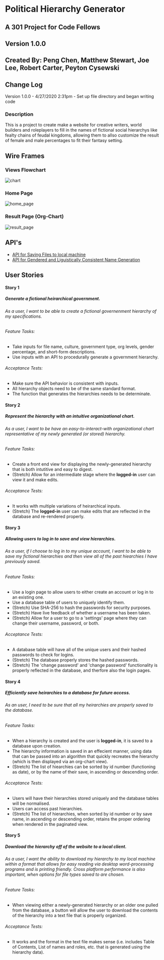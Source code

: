 # Political Hierarchy Generator

## A 301 Project for Code Fellows

## Version 1.0.0
## Created By: Peng Chen, Matthew Stewart, Joe Lee, Robert Carter, Peyton Cysewski

## Change Log
Version 1.0.0 - 4/27/2020 2:31pm - Set up file directory and began writing code


### Description
This is a project to create make a website for creative writers, world builders and roleplayers to fill in the names of fictional social hierarchys like fealty chains of feudal kingdoms, allowing them to allso customize the result of female and male percentages to fit their fantasy setting.

## Wire Frames  

### Views Flowchart
![chart](/asset/img/Hierarchy_Generator.png)

### Home Page
![home_page](/asset/img/home.png)

### Result Page (Org-Chart)
![result_page](/asset/img/results.png)

## API's
- [API for Saving Files to local machine](https://www.w3.org/TR/FileAPI/)
- [API for Gendered and Liguistically Consistent Name Generation](https://en.namefake.com/api)

## User Stories

#### Story 1

##### Generate a fictional heirarchical government.
###### As a user, I want to be able to create a fictional governenment hierarchy of my specifications.
###### Feature Tasks:
- Take inputs for file name, culture, government type, org levels, gender percentage, and short-form descriptions.
- Use inputs with an API to procedurally generate a government hierarchy.
###### Acceptance Tests:
- Make sure the API behavior is consistent with inputs.
- All hierarchy objects need to be of the same standard format.
- The function that generates the hierarchies needs to be determinate.

#### Story 2

##### Represent the hierarchy with an intuitive organizational chart.
###### As a user, I want to be have an easy-to-interact-with organizational chart representative of my newly generated (or stored) hierarchy.
###### Feature Tasks:
- Create a front end view for displaying the newly-generated hierarchy that is both intutitive and easy to digest.
- (Stretch) Allow for an intermediate stage where the **logged-in** user can view it and make edits.
###### Acceptance Tests:
- It works with multiple variations of heirarchical inputs.
- (Stretch) The **logged-in** user can make edits that are reflected in the database and re-rendered properly.

#### Story 3

##### Allowing users to log in to save and view hierarchies.
###### As a user, if I choose to log in to my unique account, I want to be able to save my fictional hierarchies and then view all of the past hiearchies I have previously saved.
###### Feature Tasks:
- Use a login page to allow users to either create an account or log in to an existing one.
- Use a database table of users to uniquely identify them.
- (Stretch) Use SHA-256 to hash the passwords for security purposes.
- (Stretch) Have live feedback of whether a username has been taken.
- (Stretch) Allow for a user to go to a 'settings' page where they can change their username, password, or both.
###### Acceptance Tests:
- A database table will have all of the unique users and their hashed passwords to check for logins.
- (Stretch) The database properly stores the hashed passwords.
- (Stretch) The 'change password' and 'change password' functionality is properly reflected in the database, and therfore also the login pages.

#### Story 4

##### Efficiently save heirarchies to a database for future access.
###### As an user, I need to be sure that all my heirarchies are properly saved to the database.
###### Feature Tasks:
- When a hierarchy is created and the user is **logged-in**, it is saved to a database upon creation.
- The hierarchy information is saved in an effecient manner, using data that can be passed into an algorithm that quickly recreates the hierarchy (which is then displayed via an org-chart view).
- (Stretch) The list of hiearchies can be sorted by id number (functioning as date), or by the name of their save, in ascending or descending order.
###### Acceptance Tests:
- Users will have their hierarchies stored uniquely and the database tables will be normalised.
- Users can access past hierarchies.
- (Stretch) The list of hierarchies, when sorted by id number or by save name, in ascending or descending order, retains the proper ordering when rendered in the paginated view.

#### Story 5

##### Download the hierarchy off of the website to a local client.
###### As a user, I want the ability to download my hierarchy to my local machine within a format that allows for easy reading via desktop word-processing programs and is printing friendly. Cross platform performance is also important, when options for file types saved to are chosen.
###### Feature Tasks:
- When viewing either a newly-generated hierarchy or an older one pulled from the database, a button will allow the user to download the contents of the hierarchy into a text file that is properly organized.
###### Acceptance Tests:
- It works and the format in the text file makes sense (i.e. includes Table of Contents, List of names and roles, etc. that is generated using the hierarchy data).